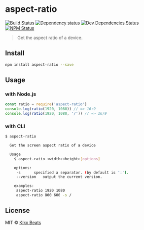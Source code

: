 # aspect-ratio

[![Build Status](http://img.shields.io/travis/Kikobeats/aspect-ratio/master.svg?style=flat)](https://travis-ci.org/Kikobeats/aspect-ratio)
[![Dependency status](http://img.shields.io/david/Kikobeats/aspect-ratio.svg?style=flat)](https://david-dm.org/Kikobeats/aspect-ratio)
[![Dev Dependencies Status](http://img.shields.io/david/dev/Kikobeats/aspect-ratio.svg?style=flat)](https://david-dm.org/Kikobeats/aspect-ratio#info=devDependencies)
[![NPM Status](http://img.shields.io/npm/dm/aspect-ratio.svg?style=flat)](https://www.npmjs.org/package/aspect-ratio)

> Get the aspect ratio of a device.

## Install

```bash
npm install aspect-ratio --save
```

## Usage

### with Node.js

```js
const ratio = require('aspect-ratio')
console.log(ratio(1920, 1080)) // => 16:9
console.log(ratio(1920, 1080, '/')) // => 16/9
```

### with CLI

```bash
$ aspect-ratio

  Get the screen aspect ratio of a device

  Usage
    $ aspect-ratio <width><height>[options]

    options:
  	 -s	     specified a separator. (by default is ':').
  	 --version   output the current version.

    examples:
  	 aspect-ratio 1920 1080
  	 aspect-ratio 800 600 -s /
```

## License

MIT © [Kiko Beats](http://www.kikobeats.com)

